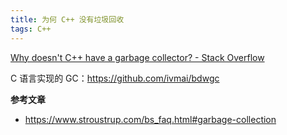```yaml
---
title: 为何 C++ 没有垃圾回收
tags: C++
---
```








[Why doesn't C++ have a garbage collector? - Stack Overflow](https://stackoverflow.com/questions/147130/why-doesnt-c-have-a-garbage-collector)

C 语言实现的 GC：https://github.com/ivmai/bdwgc

**参考文章**

- https://www.stroustrup.com/bs_faq.html#garbage-collection

